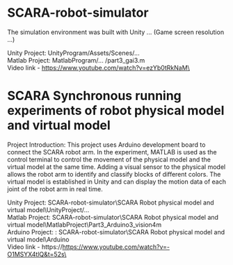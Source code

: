 # SCARA-robot-simulator

The simulation environment was built with Unity ... (Game screen resolution ...)

Unity Project: UnityProgram/Assets/Scenes/... \
Matlab Project: MatlabProgram/... /part3_gai3.m\
Video link - https://www.youtube.com/watch?v=ezYb0tRkNaM\

# SCARA Synchronous running experiments of robot physical model and virtual model
Project Introduction: This project uses Arduino development board to connect the SCARA robot arm. In the experiment, MATLAB is used as the control terminal to control the movement of the physical model and the virtual model at the same time. Adding a visual sensor to the physical model allows the robot arm to identify and classify blocks of different colors. The virtual model is established in Unity and can display the motion data of each joint of the robot arm in real time.

Unity Project: SCARA-robot-simulator\SCARA Robot physical model and virtual model\UnityProject/... \
Matlab Project: SCARA-robot-simulator\SCARA Robot physical model and virtual model\MatlabProject\Part3_Arduino3_vision4m\
Arduino Project: : SCARA-robot-simulator\SCARA Robot physical model and virtual model\Arduino\
Video link - https://https://www.youtube.com/watch?v=-O1MSYX4tlQ&t=52s\


